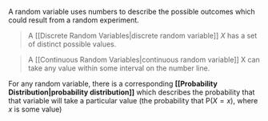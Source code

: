 A random variable uses numbers to describe the possible outcomes which could result from a random experiment.

> A [[Discrete Random Variables|discrete random variable]] $X$ has a set of distinct possible values.

> A [[Continuous Random Variables|continuous random variable]] X can take any value within some interval on the number line.

For any random variable, there is a corresponding **[[Probability Distribution|probability distribution]]** which describes the probability that that variable will take a particular value (the probability that $\mathrm{P}(X=x)$, where $x$ is some value)
